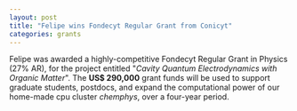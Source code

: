 ```yaml
---
layout: post
title: "Felipe wins Fondecyt Regular Grant from Conicyt"
categories: grants
---
```


Felipe was awarded a highly-competitive Fondecyt Regular Grant in Physics (27% AR), for the project entitled "*Cavity Quantum Electrodynamics with Organic Matter*". The **US$ 290,000** grant funds will be used to support graduate students, postdocs, and expand the computational power of our home-made cpu cluster *chemphys*, over a four-year period.

[ICM-site]: http://www.iniciativamilenio.cl
[miro-icm-site]: http://www.iniciativamilenio.cl/en/miro-2/
[institutos-milenio]: http://www.iniciativamilenio.cl/en/millennium-institutes-and-nucleus/
[criterios-milenio]: http://www.iniciativamilenio.cl/en/what-are-they/
[dinesh-scholar]: https://scholar.google.cl/citations?user=j_0nksgAAAAJ&hl=en
[gustavo-scholar]: https://scholar.google.com/citations?user=aJHQ4PwAAAAJ